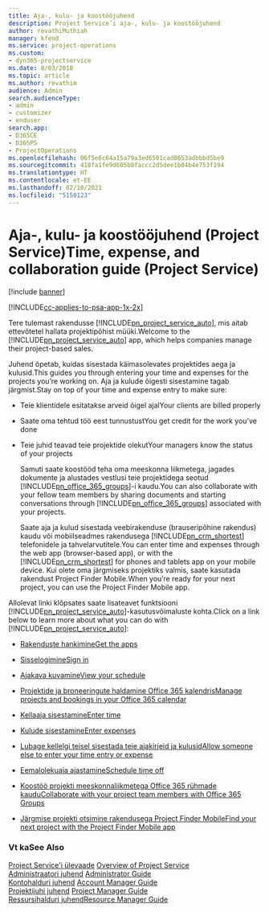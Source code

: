 ```yaml
---
title: Aja-, kulu- ja koostööjuhend
description: Project Service’i aja-, kulu- ja koostööjuhend
author: revathiMuthiah
manager: kfend
ms.service: project-operations
ms.custom:
- dyn365-projectservice
ms.date: 8/03/2018
ms.topic: article
ms.author: revathim
audience: Admin
search.audienceType:
- admin
- customizer
- enduser
search.app:
- D365CE
- D365PS
- ProjectOperations
ms.openlocfilehash: 06f5e6c64a15a79a3ed6501cad8653adbbbd5be9
ms.sourcegitcommit: 418fa1fe9d605b8faccc2d5dee1b04b4e753f194
ms.translationtype: HT
ms.contentlocale: et-EE
ms.lasthandoff: 02/10/2021
ms.locfileid: "5150123"
---
```

# <a name="time-expense-and-collaboration-guide-project-service"></a><span data-ttu-id="147c1-103">Aja-, kulu- ja koostööjuhend (Project Service)</span><span class="sxs-lookup"><span data-stu-id="147c1-103">Time, expense, and collaboration guide (Project Service)</span></span>

[!include [banner](../includes/psa-now-project-operations.md)]

[!INCLUDE[cc-applies-to-psa-app-1x-2x](../includes/cc-applies-to-psa-app-1x-2x.md)]

<span data-ttu-id="147c1-104">Tere tulemast rakendusse [!INCLUDE[pn_project_service_auto](../includes/pn-project-service-auto.md)], mis aitab ettevõtetel hallata projektipõhist müüki.</span><span class="sxs-lookup"><span data-stu-id="147c1-104">Welcome to the [!INCLUDE[pn_project_service_auto](../includes/pn-project-service-auto.md)] app, which helps companies manage their project-based sales.</span></span> 
  
 <span data-ttu-id="147c1-105">Juhend õpetab, kuidas sisestada käimasolevates projektides aega ja kulusid.</span><span class="sxs-lookup"><span data-stu-id="147c1-105">This guides you through entering your time and expenses for the projects you’re working on.</span></span> <span data-ttu-id="147c1-106">Aja ja kulude õigesti sisestamine tagab järgmist.</span><span class="sxs-lookup"><span data-stu-id="147c1-106">Stay on top of your time and expense entry to make sure:</span></span>  
  
- <span data-ttu-id="147c1-107">Teie klientidele esitatakse arveid õigel ajal</span><span class="sxs-lookup"><span data-stu-id="147c1-107">Your clients are billed properly</span></span>  
  
- <span data-ttu-id="147c1-108">Saate oma tehtud töö eest tunnustust</span><span class="sxs-lookup"><span data-stu-id="147c1-108">You get credit for the work you’ve done</span></span>  
  
- <span data-ttu-id="147c1-109">Teie juhid teavad teie projektide olekut</span><span class="sxs-lookup"><span data-stu-id="147c1-109">Your managers know the status of your projects</span></span>  
  
  <span data-ttu-id="147c1-110">Samuti saate koostööd teha oma meeskonna liikmetega, jagades dokumente ja alustades vestlusi teie projektidega seotud [!INCLUDE[pn_office_365_groups](../includes/pn-office-365-groups.md)]-i kaudu.</span><span class="sxs-lookup"><span data-stu-id="147c1-110">You can also collaborate with your fellow team members by sharing documents and starting conversations through [!INCLUDE[pn_office_365_groups](../includes/pn-office-365-groups.md)] associated with your projects.</span></span>  
  
  <span data-ttu-id="147c1-111">Saate aja ja kulud sisestada veebirakenduse (brauseripõhine rakendus) kaudu või mobiilseadmes rakendusega [!INCLUDE[pn_crm_shortest](../includes/pn-crm-shortest.md)] telefonidele ja tahvelarvutitele.</span><span class="sxs-lookup"><span data-stu-id="147c1-111">You can enter time and expenses through the web app (browser-based app), or with the [!INCLUDE[pn_crm_shortest](../includes/pn-crm-shortest.md)] for phones and tablets app on your mobile device.</span></span> <span data-ttu-id="147c1-112">Kui olete oma järgmiseks projektiks valmis, saate kasutada rakendust Project Finder Mobile.</span><span class="sxs-lookup"><span data-stu-id="147c1-112">When you’re ready for your next project, you can use the Project Finder Mobile app.</span></span>  
  
<span data-ttu-id="147c1-113">Allolevat linki klõpsates saate lisateavet funktsiooni [!INCLUDE[pn_project_service_auto](../includes/pn-project-service-auto.md)]-kasutusvõimaluste kohta.</span><span class="sxs-lookup"><span data-stu-id="147c1-113">Click on a link below to learn more about what you can do with [!INCLUDE[pn_project_service_auto](../includes/pn-project-service-auto.md)]:</span></span>  
  
-   [<span data-ttu-id="147c1-114">Rakenduste hankimine</span><span class="sxs-lookup"><span data-stu-id="147c1-114">Get the apps</span></span>](../psa/get-apps.md)  
  
-   [<span data-ttu-id="147c1-115">Sisselogimine</span><span class="sxs-lookup"><span data-stu-id="147c1-115">Sign in</span></span>](../psa/sign-in.md)  
  
-   [<span data-ttu-id="147c1-116">Ajakava kuvamine</span><span class="sxs-lookup"><span data-stu-id="147c1-116">View your schedule</span></span>](../psa/view-schedule.md)  
  
-   [<span data-ttu-id="147c1-117">Projektide ja broneeringute haldamine Office 365 kalendris</span><span class="sxs-lookup"><span data-stu-id="147c1-117">Manage projects and bookings in your Office 365 calendar</span></span>](../psa/manage-project-bookings-office-365-calendar.md)  
  
-   [<span data-ttu-id="147c1-118">Kellaaja sisestamine</span><span class="sxs-lookup"><span data-stu-id="147c1-118">Enter time</span></span>](../psa/enter-time.md)  
  
-   [<span data-ttu-id="147c1-119">Kulude sisestamine</span><span class="sxs-lookup"><span data-stu-id="147c1-119">Enter expenses</span></span>](../psa/enter-expenses.md)  
  
-   [<span data-ttu-id="147c1-120">Lubage kellelgi teisel sisestada teie ajakirjeid ja kulusid</span><span class="sxs-lookup"><span data-stu-id="147c1-120">Allow someone else to enter your time entry or expense</span></span>](../psa/allow-someone-else-enter-time-entry-expense.md)  
  
-   [<span data-ttu-id="147c1-121">Eemalolekuaja ajastamine</span><span class="sxs-lookup"><span data-stu-id="147c1-121">Schedule time off</span></span>](../psa/schedule-time-off.md)  
  
-   [<span data-ttu-id="147c1-122">Koostöö projekti meeskonnaliikmetega Office 365 rühmade kaudu</span><span class="sxs-lookup"><span data-stu-id="147c1-122">Collaborate with your project team members with Office 365 Groups</span></span>](../psa/collaborate-project-team-members-office-365-groups.md)  
  
-   [<span data-ttu-id="147c1-123">Järgmise projekti otsimine rakendusega Project Finder Mobile</span><span class="sxs-lookup"><span data-stu-id="147c1-123">Find your next project with the Project Finder Mobile app</span></span>](../psa/find-next-project-finder-mobile-app.md)  
  
### <a name="see-also"></a><span data-ttu-id="147c1-124">Vt ka</span><span class="sxs-lookup"><span data-stu-id="147c1-124">See Also</span></span>  
 <span data-ttu-id="147c1-125">[Project Service'i ülevaade](../psa/overview.md) </span><span class="sxs-lookup"><span data-stu-id="147c1-125">[Overview of Project Service](../psa/overview.md) </span></span>  
 <span data-ttu-id="147c1-126">[Administraatori juhend](../psa/admin-guide.md) </span><span class="sxs-lookup"><span data-stu-id="147c1-126">[Administrator Guide](../psa/admin-guide.md) </span></span>  
 <span data-ttu-id="147c1-127">[Kontohalduri juhend](../psa/account-manager-guide.md) </span><span class="sxs-lookup"><span data-stu-id="147c1-127">[Account Manager Guide](../psa/account-manager-guide.md) </span></span>  
 <span data-ttu-id="147c1-128">[Projektijuhi juhend](../psa/project-manager-guide.md) </span><span class="sxs-lookup"><span data-stu-id="147c1-128">[Project Manager Guide](../psa/project-manager-guide.md) </span></span>  
 [<span data-ttu-id="147c1-129">Ressursihalduri juhend</span><span class="sxs-lookup"><span data-stu-id="147c1-129">Resource Manager Guide</span></span>](../psa/resource-manager-guide.md)   
